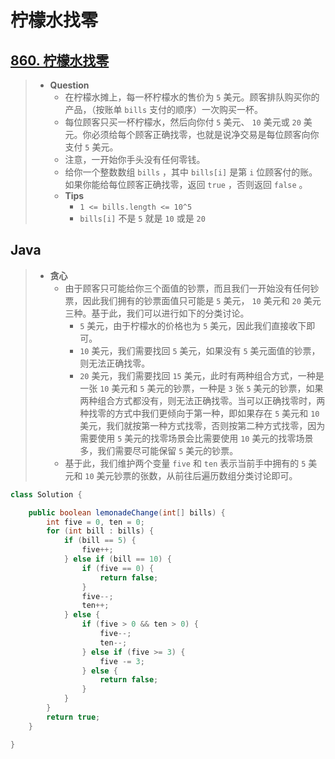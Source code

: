 # 柠檬水找零

## [860. 柠檬水找零](https://leetcode.cn/problems/lemonade-change/)

> - **Question**
>   - 在柠檬水摊上，每一杯柠檬水的售价为 `5` 美元。顾客排队购买你的产品，（按账单 `bills` 支付的顺序）一次购买一杯。
>   - 每位顾客只买一杯柠檬水，然后向你付 `5` 美元、 `10` 美元或 `20` 美元。你必须给每个顾客正确找零，也就是说净交易是每位顾客向你支付 `5` 美元。
>   - 注意，一开始你手头没有任何零钱。
>   - 给你一个整数数组 `bills` ，其中 `bills[i]` 是第 `i` 位顾客付的账。如果你能给每位顾客正确找零，返回 `true` ，否则返回 `false` 。
>   - **Tips**
>     - `1 <= bills.length <= 10^5`
>     - `bills[i]` 不是 `5` 就是 `10` 或是 `20`

## Java

> - **贪心**
>   - 由于顾客只可能给你三个面值的钞票，而且我们一开始没有任何钞票，因此我们拥有的钞票面值只可能是 `5` 美元， `10` 美元和 `20` 美元三种。基于此，我们可以进行如下的分类讨论。
>     - `5` 美元，由于柠檬水的价格也为 `5` 美元，因此我们直接收下即可。
>     - `10` 美元，我们需要找回 `5` 美元，如果没有 `5` 美元面值的钞票，则无法正确找零。
>     - `20` 美元，我们需要找回 `15` 美元，此时有两种组合方式，一种是一张 `10` 美元和 `5` 美元的钞票，一种是 `3` 张 `5` 美元的钞票，如果两种组合方式都没有，则无法正确找零。当可以正确找零时，两种找零的方式中我们更倾向于第一种，即如果存在 `5` 美元和 `10` 美元，我们就按第一种方式找零，否则按第二种方式找零，因为需要使用 `5` 美元的找零场景会比需要使用 `10` 美元的找零场景多，我们需要尽可能保留 `5` 美元的钞票。
>   - 基于此，我们维护两个变量 `five` 和 `ten` 表示当前手中拥有的 `5` 美元和 `10` 美元钞票的张数，从前往后遍历数组分类讨论即可。

```java
class Solution {

    public boolean lemonadeChange(int[] bills) {
        int five = 0, ten = 0;
        for (int bill : bills) {
            if (bill == 5) {
                five++;
            } else if (bill == 10) {
                if (five == 0) {
                    return false;
                }
                five--;
                ten++;
            } else {
                if (five > 0 && ten > 0) {
                    five--;
                    ten--;
                } else if (five >= 3) {
                    five -= 3;
                } else {
                    return false;
                }
            }
        }
        return true;
    }

}
```
